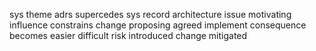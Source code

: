 sys theme adrs supercedes sys record architecture issue motivating influence constrains change proposing agreed implement consequence becomes easier difficult risk introduced change mitigated